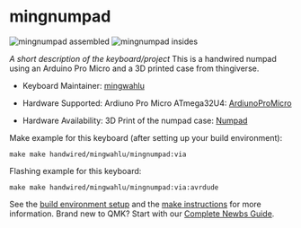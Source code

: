 # mingnumpad

![mingnumpad assembled](https://i.imgur.com/50zzoPy.jpg)
![mingnumpad insides](https://i.imgur.com/RZ7BMlZ.jpg)


*A short description of the keyboard/project*
This is a handwired numpad using an Arduino Pro Micro and a 3D printed case from thingiverse.

* Keyboard Maintainer: [mingwahlu](https://github.com/tan00060)

* Hardware Supported: Ardiuno Pro Micro ATmega32U4: [ArdiunoProMicro](https://www.amazon.ca/KeeYees-ATmega32U4-Development-Microcontroller-Bootloader/dp/B07FXCTVQP/ref=sr_1_3?dchild=1&keywords=arduino+pro+micro&qid=1598072684&sr=8-3)

* Hardware Availability: 3D Print of the numpad case: [Numpad](https://www.thingiverse.com/thing:3393103)

Make example for this keyboard (after setting up your build environment):

    make make handwired/mingwahlu/mingnumpad:via

Flashing example for this keyboard:

    make make handwired/mingwahlu/mingnumpad:via:avrdude

See the [build environment setup](https://docs.qmk.fm/#/getting_started_build_tools) and the [make instructions](https://docs.qmk.fm/#/getting_started_make_guide) for more information. Brand new to QMK? Start with our [Complete Newbs Guide](https://docs.qmk.fm/#/newbs).
